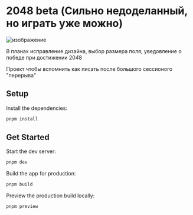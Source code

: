 # 2048 beta (Сильно недоделанный, но играть уже можно)

![изображение](https://github.com/ayeMind/2048/assets/119005871/4cfc9c2a-f539-4184-bd4d-5980a816b272)

В планах исправление дизайна, выбор размера поля, уведовление о победе при достижении 2048

Проект чтобы вспомнить как писать после большого сессионого "перерыва"

## Setup

Install the dependencies:

```bash
pnpm install
```

## Get Started

Start the dev server:

```bash
pnpm dev
```

Build the app for production:

```bash
pnpm build
```

Preview the production build locally:

```bash
pnpm preview
```
